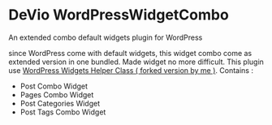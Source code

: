 # DeVio WordPressWidgetCombo
An extended combo default widgets plugin for WordPress

since WordPress come with default widgets, this widget combo come as extended version in one bundled.
Made widget no more difficult. This plugin use <a href="https://github.com/riesurya/WordPress-Widgets-Helper-Class">WordPress Widgets Helper Class ( forked version by me )</a>.
Contains :
<ul>
<li>Post Combo Widget</li>
<li>Pages Combo Widget</li>
<li>Post Categories Widget</li>
<li>Post Tags Combo Widget</li>
</ul>

